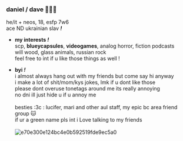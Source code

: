 ### daniel / dave 🎈🧩🐱
he/it + neos, 18, esfp 7w6
 <br> ace ND ukrainian slav ***!***
- **my interests *!***
<br> scp, **blueycapsules**, **videogames**, analog horror, fiction podcasts
<br> will wood, glass animals, russian rock
<br> feel free to int if u like those things as well !

- **byi *!***
<br> i almost always hang out with my friends but come say hi anyway
<br> i make a lot of shit/mom/kys jokes, lmk if u dont like those
<br> please dont overuse tonetags around me its really annoying
<br> no dni ill just hide u if u annoy me
<br> <br> besties :3c : lucifer, mari and other aul staff, my epic bc area friend group 🐱
<br> if ur a green name pls int i Love talking to my friends
<br> <br> ![e70e300e124bc4e0b592519fde9ec5a0](https://user-images.githubusercontent.com/100468611/161354059-b1570707-34fb-4d7a-b4ba-240a0ea61aa7.jpg)

